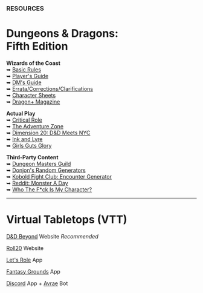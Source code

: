 ### RESOURCES

# Dungeons & Dragons:<br /><i class="fab fa-d-and-d"></i> Fifth Edition

**Wizards of the Coast**
<br />&#x27A5; [Basic Rules](https://dnd.wizards.com/articles/features/basicrules)
<br />&#x27A5; [Player's Guide](https://dnd.wizards.com/products/tabletop/players-basic-rules)
<br />&#x27A5; [DM's Guide](https://dnd.wizards.com/products/tabletop/dm-basic-rules)
<br />&#x27A5; [Errata/Corrections/Clarifications](https://thinkdm.org/5e-errata/)
<br />&#x27A5; [Character Sheets](https://dnd.wizards.com/articles/features/character_sheets)
<br />&#x27A5; [Dragon+ Magazine](https://dnd.dragonmag.com/)

**Actual Play**
<br />&#x27A5; [Critical Role](https://critrole.com/)
<br />&#x27A5; [The Adventure Zone](https://www.themcelroy.family/theadventurezone)
<br />&#x27A5; [Dimension 20: D&D Meets NYC](https://brennanleemulligan.com/dimension-20-the-unsleeping-city/)
<br />&#x27A5; [Ink and Lyre](https://www.inkandlyre.com/)
<br />&#x27A5; [Girls Guts Glory](https://www.girlsgutsgloryrpg.com/)

**Third-Party Content**
<br />&#x27A5; [Dungeon Masters Guild](https://www.dmsguild.com/)
<br />&#x27A5; [Donjon's Random Generators](http://donjon.bin.sh/)
<br />&#x27A5; [Kobold Fight Club: Encounter Generator](http://kobold.club/fight/#/encounter-builder)
<br />&#x27A5; [Reddit: Monster A Day](https://www.reddit.com/r/monsteraday/)
<br />&#x27A5; [Who The F*ck Is My Character?](https://whothefuckismydndcharacter.com/)

---

# Virtual Tabletops (VTT)

[D&D Beyond](https://www.dndbeyond.com/) Website *Recommended*

[Roll20](https://roll20.net/welcome) Website

[Let's Role](https://lets-role.com/) App

[Fantasy Grounds](https://www.fantasygrounds.com/home/home.php) App

[Discord](https://discord.com/) App + [Avrae](https://avrae.io/) Bot
